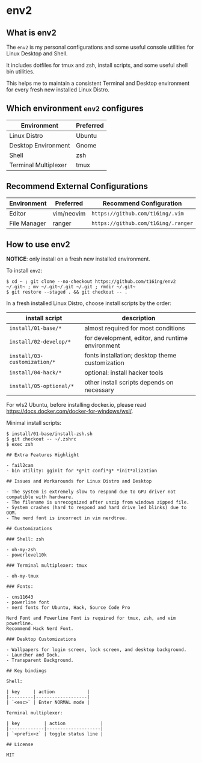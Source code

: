 env2
===

## What is env2

The `env2` is my personal configurations and some useful console utilities for Linux Desktop and Shell.

It includes dotfiles for tmux and zsh, install scripts, and some useful shell bin utilities.

This helps me to maintain a consistent Terminal and Desktop environment for every fresh new installed Linux Distro.

## Which environment `env2` configures

| Environment          | Preferred |
|----------------------|-----------|
| Linux Distro         | Ubuntu    |
| Desktop Environment  | Gnome     |
| Shell                | zsh       |
| Terminal Multiplexer | tmux      |

## Recommend External Configurations

| Environment  | Preferred  | Recommend Configuration                  |
|--------------|------------|------------------------------------------|
| Editor       | vim/neovim | `https://github.com/t16ing/.vim`         |
| File Manager | ranger     | `https://github.com/t16ing/.ranger` |

## How to use env2

**NOTICE**: only install on a fresh new installed environment.

To install `env2`:

```
$ cd ~ ; git clone --no-checkout https://github.com/t16ing/env2 ~/.git~ ; mv ~/.git~/.git ~/.git ; rmdir ~/.git~
$ git restore --staged . && git checkout -- .
```

In a fresh installed Linux Distro, choose install scripts by the order:

| install script               | description                                      |
|------------------------------|--------------------------------------------------|
| `install/01-base/*`          | almost required for most conditions             |
| `install/02-develop/*`       | for development, editor, and runtime environment |
| `install/03-customization/*` | fonts installation; desktop theme customization  |
| `install/04-hack/*`          | optional: install hacker tools                   |
| `install/05-optional/*`      | other install scripts depends on necessary       |

For wls2 Ubuntu, before installing docker.io, please read https://docs.docker.com/docker-for-windows/wsl/.

Minimal install scripts:

```
$ install/01-base/install-zsh.sh
$ git checkout -- ~/.zshrc
$ exec zsh

## Extra Features Highlight

- fail2cam
- bin utility: gginit for *g*it confi*g* *init*alization

## Issues and Workarounds for Linux Distro and Desktop

- The system is extremely slow to respond due to GPU driver not compatible with hardware.
- The filename is unrecognized after unzip from windows zipped file.
- System crashes (hard to respond and hard drive led blinks) due to OOM.
- The nerd font is incorrect in vim nerdtree.

## Customizations

### Shell: zsh

- oh-my-zsh
- powerlevel10k

### Terminal multiplexer: tmux

- oh-my-tmux

### Fonts:

- cns11643
- powerline font
- nerd fonts for Ubuntu, Hack, Source Code Pro

Nerd Font and Powerline Font is required for tmux, zsh, and vim powerline.
Recommend Hack Nerd Font.

### Desktop Customizations

- Wallpapers for login screen, lock screen, and desktop background.
- Launcher and Dock.
- Transparent Background.

## Key bindings

Shell:

| key     | action            |
|---------|-------------------|
| `<esc>` | Enter NORMAL mode |

Terminal multiplexer:

| key         | action             |
|-------------|--------------------|
| `<prefix>z` | toggle status line |

## License

MIT
